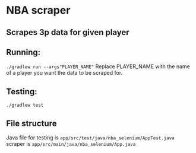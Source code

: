 # NBA scraper
## Scrapes 3p data for given player

## Running: 
`./gradlew run --args"PLAYER_NAME"`
Replace PLAYER_NAME with the name of a player you want the data to be scraped for.

## Testing:
`./gradlew test`

## File structure
Java file for testing is `app/src/test/java/nba_selenium/AppTest.java`
scraper is `app/src/main/java/nba_selenium/App.java`
